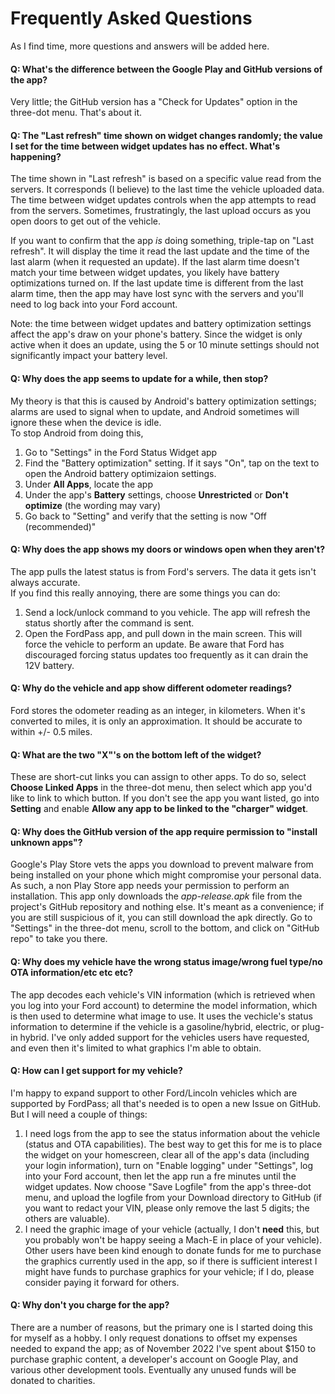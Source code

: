 # Frequently Asked Questions

As I find time, more questions and answers will be added here.

#### Q: What's the difference between the Google Play and GitHub versions of the app?

Very little; the GitHub version has a "Check for Updates" option in the three-dot menu.  That's about it.

#### Q: The "Last refresh" time shown on widget changes randomly; the value I set for the time between widget updates has no effect.  What's happening?

The time shown in "Last refresh" is based on a specific value read from the servers.  It corresponds (I believe) to the last time the vehicle
uploaded data.  The time between widget updates controls when the app attempts to read from the servers.  Sometimes, frustratingly, the last upload
occurs as you open doors to get out of the vehicle.

If you want to confirm that the app *is* doing something, triple-tap on "Last refresh".  It will display the time it read the last update and the time 
of the last alarm (when it requested an update).  If the last alarm time doesn't match your time between widget updates, you likely have battery 
optimizations turned on.  If the last update time is different from the last alarm time, then the app may have lost sync with the servers and you'll 
need to log back into your Ford account.

Note: the time between widget updates and battery optimization settings affect the app's draw on your phone's battery.  Since the widget is only active
when it does an update, using the 5 or 10 minute settings should not significantly impact your battery level.

#### Q:  Why does the app seems to update for a while, then stop?

My theory is that this is caused by Android's battery optimization settings; alarms are used to signal when to update, and Android sometimes will ignore these when the device is idle.  
To stop Android from doing this, 

1. Go to "Settings" in the Ford Status Widget app 
2. Find the "Battery optimization" setting.  If it says "On", tap on the text to open the Android battery optimizaion settings.
3. Under **All Apps**, locate the app
4. Under the app's **Battery** settings, choose **Unrestricted** or **Don't optimize** (the wording may vary)
5. Go back to "Setting" and verify that the setting is now "Off (recommended)"

#### Q: Why does the app shows my doors or windows open when they aren't?

The app pulls the latest status is from Ford's servers.  The data it gets isn't always accurate.  
If you find this really annoying, there are some things you can do:
1. Send a lock/unlock command to you vehicle.  The app will refresh the status shortly after the command is sent.
2. Open the FordPass app, and pull down in the main screen.  This will force the vehicle to perform an update.
Be aware that Ford has discouraged forcing status updates too frequently as it can drain the 12V battery.

<!--
#### Q: What does all the OTA update information mean?

I'm not sure there is any consensus on this; it's all speculation.  Ford defines a deployment window of one week for the update to take place.  If the update fails, it's unclear when the next deployment window happens.

Observations from users have noticed this progression:
1. requested (no details)
2. request_delivery_queued (OTAM_S1001)
3. artifact_retrieval_in_progress (OTAM_S1023)
4. installation_queued  (OTAM_S1007)
5. deploying  (OTAM_S1016 or OTAM_S1021)
6. success (OTAM_S1010), or alternately  
7. failure (OTAM_E1016)

#### Q: Why do the app say there is no OTA information?  I know the vehicle is OTA capable.
#### Q: Why do the app say there is no OTA information?  It used to show something but now it say something like "N/A".

The OTA information from Ford's servers is apparently removed some number of days after the update (again, there is no consensus as far as I know
what the number of days is).  WHen this happens, the app can tell the vehicle is OTA capable, but simply doesn't receive any information to display. 
-->

#### Q: Why do the vehicle and app show different odometer readings?

Ford stores the odometer reading as an integer, in kilometers.  When it's converted to miles, it is only an approximation.  It should be accurate to within +/- 0.5 miles.

#### Q: What are the two "X"'s on the bottom left of the widget?

These are short-cut links you can assign to other apps.  To do so, select **Choose Linked Apps** in the three-dot menu, then select which app you'd like to link   to which button.  If you don't see the app you want listed, go into **Setting** and enable **Allow any app to be linked to the "charger" widget**.

#### Q: Why does the GitHub version of the app require permission to "install unknown apps"?

Google's Play Store vets the apps you download to prevent malware from being installed on your phone which might compromise your personal data.
As such, a non Play Store app needs your permission to perform an installation.  This app only downloads the *app-release.apk* file from the
project's GitHub repository and nothing else.  It's meant as a convenience; if you are still suspicious of it, you can still download the apk directly. 
Go to "Settings" in the three-dot menu, scroll to the bottom, and click on "GitHub repo" to take you there.

#### Q: Why does my vehicle have the wrong status image/wrong fuel type/no OTA information/etc etc etc?

The app decodes each vehicle's VIN information (which is retrieved when you log into your Ford account) to determine the  model information,
which is then used to determine what image to use.  It uses the vechicle's status information to determine if the vehicle is a gasoline/hybrid, electric, or plug-in hybrid.
I've only added support for the vehicles users have requested, and even then it's limited to what graphics I'm able to obtain. 

#### Q: How can I get support for my vehicle?

I'm happy to expand support to other Ford/Lincoln vehicles which are supported by FordPass; all that's needed is to open a new Issue on GitHub.  But I will need a couple of things:
1. I need logs from the app to see the status information about the vehicle (status and OTA capabilities).  The best way to get this for me is to place the widget on your homescreen,
clear all of the app's data (including your login information), turn on "Enable logging" under "Settings", log into your Ford account, then let the app run a fre minutes until the
widget updates.  Now choose "Save Logfile" from the app's three-dot menu, and upload the logfile from your Download directory to GitHub (if you want to redact your VIN, please only
remove the last 5 digits; the others are valuable).
2. I need the graphic image of your vehicle (actually, I don't **need** this, but you probably won't be happy seeing a Mach-E in place of your vehicle).  Other users have been
kind enough to donate funds for me to purchase the graphics currently used in the app, so if there is sufficient interest I might have funds to purchase graphics for your
vehicle; if I do, please consider paying it forward for others.

#### Q: Why don't you charge for the app?

There are a number of reasons, but the primary one is I started doing this for myself as a hobby.   I only request donations to offset my expenses needed to expand the app; as of
November 2022 I've spent about $150 to purchase graphic content, a developer's account on Google Play, and various other development tools.  Eventually any unused funds will be donated to charities.
